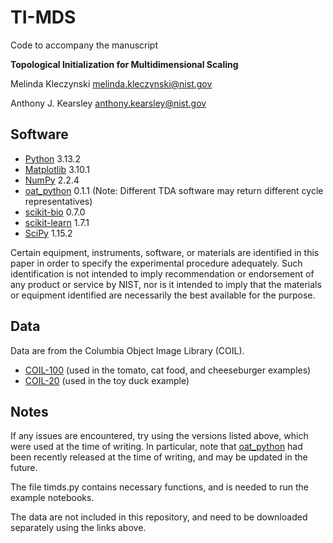 # TI-MDS

Code to accompany the manuscript 

**Topological Initialization for Multidimensional Scaling**

Melinda Kleczynski
melinda.kleczynski@nist.gov

Anthony J. Kearsley
anthony.kearsley@nist.gov

## Software

* [Python](https://www.python.org/) 3.13.2
* [Matplotlib](https://matplotlib.org/stable/) 3.10.1
* [NumPy](https://numpy.org/doc/stable/index.html) 2.2.4
* [oat_python](https://github.com/OpenAppliedTopology/oat_python) 0.1.1 (Note: Different TDA software may return different cycle representatives)
* [scikit-bio](https://scikit.bio/) 0.7.0
* [scikit-learn](https://scikit-learn.org/stable/index.html) 1.7.1
* [SciPy](https://docs.scipy.org/doc/scipy/index.html) 1.15.2

Certain equipment, instruments, software, or materials are identified in this paper in order to specify the experimental procedure adequately.
Such identification is not intended to imply recommendation or endorsement of any product or service by NIST, nor is it intended to imply 
that the materials or equipment identified are necessarily the best available for the purpose.

## Data

Data are from the Columbia Object Image Library (COIL).

* [COIL-100](https://cave.cs.columbia.edu/repository/COIL-100) (used in the tomato, cat food, and cheeseburger examples)
* [COIL-20](https://cave.cs.columbia.edu/repository/COIL-20) (used in the toy duck example)

## Notes

If any issues are encountered, try using the versions listed above, which were used at the time of writing. In particular, note that
[oat_python](https://github.com/OpenAppliedTopology/oat_python) had been recently released at the time of writing, and may be updated
in the future.

The file timds.py contains necessary functions, and is needed to run the example notebooks.

The data are not included in this repository, and need to be downloaded separately using the links above.





 
 
